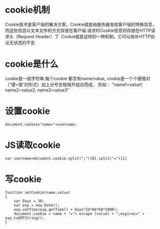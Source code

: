 # cookie机制

Cookie技术是客户端的解决方案，Cookie就是由服务器发给客户端的特殊信息，而这些信息以文本文件的方式存放在客户端.请求时Cookie信息则存放在HTTP请求头（Request Header）了.
Cookie就是这样的一种机制。它可以弥补HTTP协议无状态的不足.
# cookie是什么
cookie是一段字符串,每个cookie 都含有name/value,
cookie是一个个键值对（“键=值”的形式）加上分号空格隔开组合而成， 形如： "name1=value1; name2=value2; name3=value3"
# 设置cookie
```
document.cookie="name="+username;  
```
# JS读取cookie
```
var username=document.cookie.split(";")[0].split("=")[1]
```
# 写cookie
```
function setCookie(name,value) 
{ 
    var Days = 30; 
    var exp = new Date(); 
    exp.setTime(exp.getTime() + Days*24*60*60*1000); 
    document.cookie = name + "="+ escape (value) + ";expires=" + exp.toGMTString(); 
} 
```
